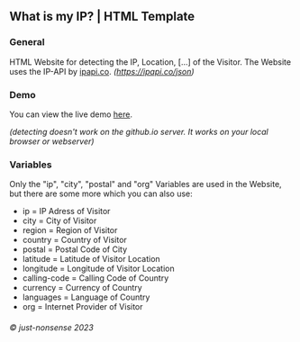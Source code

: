 ## What is my IP? | HTML Template

### General
HTML Website for detecting the IP, Location, [...] of the Visitor. The Website uses the IP-API by [ipapi.co](https://ipapi.co/). *(https://ipapi.co/json)*

### Demo
You can view the live demo [here](https://just-nonsense.github.io/whatismyip/). 

*(detecting doesn't work on the github.io server. It works on your local browser or webserver)*

### Variables
Only the "ip", "city", "postal" and "org" Variables are used in the Website, but there are some more which you can also use:

- ip = IP Adress of Visitor
- city = City of Visitor
- region = Region of Visitor
- country = Country of Visitor
- postal = Postal Code of City
- latitude = Latitude of Visitor Location
- longitude = Longitude of Visitor Location
- calling-code = Calling Code of Country
- currency = Currency of Country
- languages = Language of Country
- org = Internet Provider of Visitor

###### *© just-nonsense 2023*
